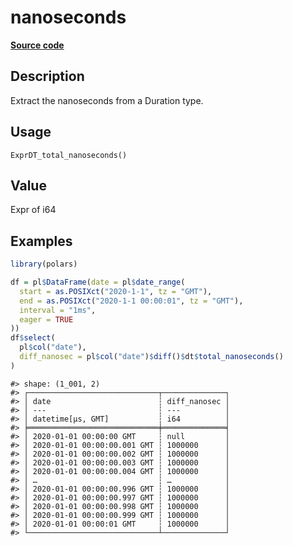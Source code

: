 

# nanoseconds

[**Source code**](https://github.com/pola-rs/r-polars/tree/main/R/expr__datetime.R#L878)

## Description

Extract the nanoseconds from a Duration type.

## Usage

<pre><code class='language-R'>ExprDT_total_nanoseconds()
</code></pre>

## Value

Expr of i64

## Examples

``` r
library(polars)

df = pl$DataFrame(date = pl$date_range(
  start = as.POSIXct("2020-1-1", tz = "GMT"),
  end = as.POSIXct("2020-1-1 00:00:01", tz = "GMT"),
  interval = "1ms",
  eager = TRUE
))
df$select(
  pl$col("date"),
  diff_nanosec = pl$col("date")$diff()$dt$total_nanoseconds()
)
```

    #> shape: (1_001, 2)
    #> ┌─────────────────────────────┬──────────────┐
    #> │ date                        ┆ diff_nanosec │
    #> │ ---                         ┆ ---          │
    #> │ datetime[μs, GMT]           ┆ i64          │
    #> ╞═════════════════════════════╪══════════════╡
    #> │ 2020-01-01 00:00:00 GMT     ┆ null         │
    #> │ 2020-01-01 00:00:00.001 GMT ┆ 1000000      │
    #> │ 2020-01-01 00:00:00.002 GMT ┆ 1000000      │
    #> │ 2020-01-01 00:00:00.003 GMT ┆ 1000000      │
    #> │ 2020-01-01 00:00:00.004 GMT ┆ 1000000      │
    #> │ …                           ┆ …            │
    #> │ 2020-01-01 00:00:00.996 GMT ┆ 1000000      │
    #> │ 2020-01-01 00:00:00.997 GMT ┆ 1000000      │
    #> │ 2020-01-01 00:00:00.998 GMT ┆ 1000000      │
    #> │ 2020-01-01 00:00:00.999 GMT ┆ 1000000      │
    #> │ 2020-01-01 00:00:01 GMT     ┆ 1000000      │
    #> └─────────────────────────────┴──────────────┘
